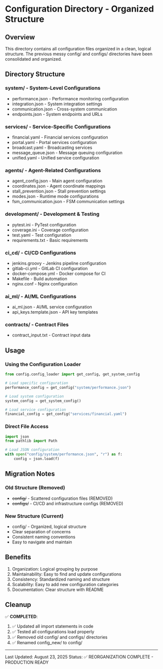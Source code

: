 # Configuration Directory - Organized Structure

## Overview
This directory contains all configuration files organized in a clean, logical structure. The previous messy config/ and configs/ directories have been consolidated and organized.

## Directory Structure

### system/ - System-Level Configurations
- performance.json - Performance monitoring configuration
- integration.json - System integration settings
- communication.json - Cross-system communication
- endpoints.json - System endpoints and URLs

### services/ - Service-Specific Configurations
- financial.yaml - Financial services configuration
- portal.yaml - Portal services configuration
- broadcast.yaml - Broadcasting services
- message_queue.json - Message queuing configuration
- unified.yaml - Unified service configuration

### agents/ - Agent-Related Configurations
- agent_config.json - Main agent configuration
- coordinates.json - Agent coordinate mappings
- stall_prevention.json - Stall prevention settings
- modes.json - Runtime mode configurations
- fsm_communication.json - FSM communication settings

### development/ - Development & Testing
- pytest.ini - PyTest configuration
- coverage.ini - Coverage configuration
- test.yaml - Test configuration
- requirements.txt - Basic requirements

### ci_cd/ - CI/CD Configurations
- jenkins.groovy - Jenkins pipeline configuration
- gitlab-ci.yml - GitLab CI configuration
- docker-compose.yml - Docker compose for CI
- Makefile - Build automation
- nginx.conf - Nginx configuration

### ai_ml/ - AI/ML Configurations
- ai_ml.json - AI/ML service configuration
- api_keys.template.json - API key templates

### contracts/ - Contract Files
- contract_input.txt - Contract input data

## Usage

### Using the Configuration Loader
```python
from config.config_loader import get_config, get_system_config

# Load specific configuration
performance_config = get_config("system/performance.json")

# Load system configuration
system_config = get_system_config()

# Load service configuration
financial_config = get_config("services/financial.yaml")
```

### Direct File Access
```python
import json
from pathlib import Path

# Load JSON configuration
with open("config/system/performance.json", "r") as f:
    config = json.load(f)
```

## Migration Notes

### Old Structure (Removed)
- ~~config/~~ - Scattered configuration files (REMOVED)
- ~~configs/~~ - CI/CD and infrastructure configs (REMOVED)

### New Structure (Current)
- config/ - Organized, logical structure
- Clear separation of concerns
- Consistent naming conventions
- Easy to navigate and maintain

## Benefits

1. Organization: Logical grouping by purpose
2. Maintainability: Easy to find and update configurations
3. Consistency: Standardized naming and structure
4. Scalability: Easy to add new configuration categories
5. Documentation: Clear structure with README

## Cleanup

✅ **COMPLETED**: 
1. ✅ Updated all import statements in code
2. ✅ Tested all configurations load properly
3. ✅ Removed old config/ and configs/ directories
4. ✅ Renamed config_new/ to config/

---
Last Updated: August 23, 2025
Status: ✅ REORGANIZATION COMPLETE - PRODUCTION READY
